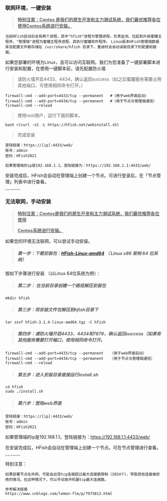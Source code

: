### 联网环境，一键安装

> **<u>特别注意：Centos 是我们的原生开发和主力测试系统，我们最优推荐各位使用Centos系统进行安装。</u>**

`当前HFish启动后会有两个进程，其中"hfish"进程为管理进程，负责监测、拉起和升级蜜罐主程序，"管理端"进程为蜜罐主程序进程，其执行蜜罐软件程序。`
`Linux版本HFish管理端数据库及配置文件都存储在 /usr/share/hfish 目录下，重装时会自动读取目录下的配置和数据。`


如果您部署的环境为Linux，且可以访问互联网。我们为您准备了一键部署脚本进行安装和配置，在使用一键脚本前，请先配置防火墙

> 请防火墙开启4433、4434，确认返回success（如之后蜜罐服务需要占用其他端口，可使用相同命令打开。）

```
firewall-cmd --add-port=4433/tcp --permanent   #（用于web界面启动）
firewall-cmd --add-port=4434/tcp --permanent   #（用于节点与管理端通信）
firewall-cmd --reload
```

> 使用root用户，运行下面的脚本。

```
bash <(curl -sS -L https://hfish.net/webinstall.sh)
```


> 完成安装

```
登陆链接：https://[ip]:4433/web/
账号：admin
密码：HFish2021
```

`如果管理端的ip是192.168.1.1，登陆链接为：https://192.168.1.1:4433/web/`

安装完成后，HFish会自动在管理端上创建一个节点。可进行登录后，在「节点管理」列表中进行查看。

<img src="https://hfish.net/images/image-20210914113134975.png" alt="image-20210914113134975" style="zoom: 25%;" />



### 无法联网，手动安装

> **<u>特别注意：Centos是我们的原生开发和主力测试系统，我们最优推荐各位使用</u>**
>
> **<u>Centos系统进行安装。</u>**

如果您的环境无法联网，可以尝试手动安装。

> ##### 第一步：下载安装包：[HFish-Linux-amd64](https://hfish.cn-bj.ufileos.com/hfish-3.1.4-linux-amd64.tgz) （ Linux x86 架构 64 位系统）

按如下步骤进行安装 （以Linux 64位系统为例）：

> ##### 第二步： 在当前目录创建一个路径解压安装包

```
mkdir hfish
```

> ##### 第三步：将安装文件包解压到hfish目录下

```
tar zxvf hfish-3.1.4-linux-amd64.tgz -C hfish
```

> ##### 第四步：请防火墙开启4433、4434和7879，确认返回success（如果有其他服务需要打开端口，使用相同命令打开。

```
firewall-cmd --add-port=4433/tcp --permanent   （用于web界面启动）
firewall-cmd --add-port=4434/tcp --permanent   （用于节点与管理端通信）
firewall-cmd --reload
```

> ##### 第五步：进入安装目录直接运行install.sh

```
cd hfish
sudo ./install.sh
```

> ##### 第六步：登陆web界面

```
登陆链接：https://[ip]:4433/web/
账号：admin
密码：HFish2021
```

如果管理端的ip是192.168.1.1，登陆链接为：https://192.168.1.1:4433/web/

在安装完成后，HFish会自动在管理端上创建一个节点。可在节点管理进行查看。

<img src="https://hfish.net/images/image-20210914113134975.png" alt="image-20210914113134975" style="zoom: 25%;" />





特别注意：

```
如果部署节点在外网，可能会出现tcp连接超过最大连接数限制（1024个），导致其他连接被拒绝的情况。在这种情况下，可以手动放开机器tcp最大连接数。

参考解决链接
https://www.cnblogs.com/lemon-flm/p/7975812.html
```

